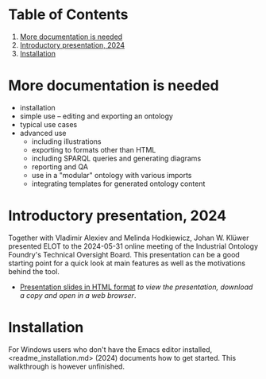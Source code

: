 
# Table of Contents

1.  [More documentation is needed](#orgc2c8610)
2.  [Introductory presentation, 2024](#orgf96474e)
3.  [Installation](#orgbadab5f)



<a id="orgc2c8610"></a>

# More documentation is needed

-   installation
-   simple use &#x2013; editing and exporting an ontology
-   typical use cases
-   advanced use
    -   including illustrations
    -   exporting to formats other than HTML
    -   including SPARQL queries and generating diagrams
    -   reporting and QA
    -   use in a "modular" ontology with various imports
    -   integrating templates for generated ontology content


<a id="orgf96474e"></a>

# Introductory presentation, 2024

Together with Vladimir Alexiev and Melinda Hodkiewicz, Johan W. Klüwer presented ELOT to the 2024-05-31 online meeting of the Industrial Ontology Foundry's Technical Oversight Board.
This presentation can be a good starting point for a quick look at main features as well as the motivations behind the tool.

-   [Presentation slides in HTML format](20240525T181908--elot-presented-to-iof-tob__elot_emacs_iof.html) *to view the presentation, download a copy and open in a web browser*.


<a id="orgbadab5f"></a>

# Installation

For Windows users who don't have the Emacs editor installed, <readme_installation.md> (2024) documents how to get started. This walkthrough is however unfinished.

